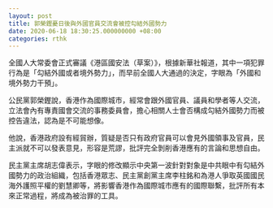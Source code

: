 ```yaml
---
layout: post
title: 郭榮鏗憂日後與外國官員交流會被控勾結外國勢力　
date: 2020-06-18 18:30:25.000000000 +08:00
categories: rthk
---
```


全國人大常委會正式審議《港區國安法（草案）》，根據新華社報道，其中一項犯罪行為是「勾結外國或者境外勢力」，而早前全國人大通過的決定，字眼為「外國和境外勢力干預」。

公民黨郭榮鏗說，香港作為國際城市，經常會跟外國官員、議員和學者等人交流，立法會內有專責國會交流的事務委員會，擔心相關人士會否構成勾結外國勢力而被控告違法，認為是不可能想像。

他說，香港政府設有經貿辦，質疑是否只有政府官員可以會見外國領事及官員，民主派就不可以發表意見，形容是荒謬，批評完全剝削香港應有的言論和思想自由。

民主黨主席胡志偉表示，字眼的修改顯示中央第一波針對對象是中共眼中有勾結外國勢力的政治組織，包括香港眾志、民主黨創黨主席李柱銘和為港人爭取英國國民海外護照平權的劉慧卿等，將影響香港作為國際城市應有的國際聯繫，批評所有本來正常過程，將成為被治罪的工具。
